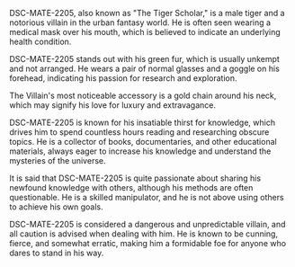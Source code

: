 DSC-MATE-2205, also known as "The Tiger Scholar," is a male tiger and a notorious villain in the urban fantasy world. He is often seen wearing a medical mask over his mouth, which is believed to indicate an underlying health condition.

DSC-MATE-2205 stands out with his green fur, which is usually unkempt and not arranged. He wears a pair of normal glasses and a goggle on his forehead, indicating his passion for research and exploration.

The Villain's most noticeable accessory is a gold chain around his neck, which may signify his love for luxury and extravagance.

DSC-MATE-2205 is known for his insatiable thirst for knowledge, which drives him to spend countless hours reading and researching obscure topics. He is a collector of books, documentaries, and other educational materials, always eager to increase his knowledge and understand the mysteries of the universe.

It is said that DSC-MATE-2205 is quite passionate about sharing his newfound knowledge with others, although his methods are often questionable. He is a skilled manipulator, and he is not above using others to achieve his own goals.

DSC-MATE-2205 is considered a dangerous and unpredictable villain, and all caution is advised when dealing with him. He is known to be cunning, fierce, and somewhat erratic, making him a formidable foe for anyone who dares to stand in his way.